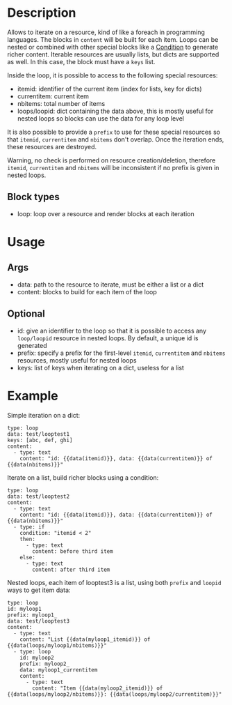 # Description

Allows to iterate on a resource, kind of like a foreach in programming languages. The blocks in `content` will be built for each item. Loops can be nested or combined with other special blocks like a [Condition](../Condition) to generate richer content. Iterable resources are usually lists, but dicts are supported as well. In this case, the block must have a `keys` list.

Inside the loop, it is possible to access to the following special resources:

- itemid: identifier of the current item (index for lists, key for dicts)
- currentitem: current item
- nbitems: total number of items
- loops/loopid: dict containing the data above, this is mostly useful for nested loops so blocks can use the data for any loop level

It is also possible to provide a `prefix` to use for these special resources so that `itemid`, `currentitem` and `nbitems` don't overlap. Once the iteration ends, these resources are destroyed.

Warning, no check is performed on resource creation/deletion, therefore `itemid`, `currentitem` and `nbitems` will be inconsistent if no prefix is given in nested loops.

## Block types
- loop: loop over a resource and render blocks at each iteration

# Usage
## Args
- data: path to the resource to iterate, must be either a list or a dict
- content: blocks to build for each item of the loop

## Optional
- id: give an identifier to the loop so that it is possible to access any `loop/loopid` resource in nested loops. By default, a unique id is generated
- prefix: specify a prefix for the first-level `itemid`, `currentitem` and `nbitems` resources, mostly useful for nested loops
- keys: list of keys when iterating on a dict, useless for a list

# Example
Simple iteration on a dict:

```
type: loop
data: test/looptest1
keys: [abc, def, ghi]
content:
  - type: text
    content: "id: {{data(itemid)}}, data: {{data(currentitem)}} of {{data(nbitems)}}"
```

Iterate on a list, build richer blocks using a condition:
```
type: loop
data: test/looptest2
content:
  - type: text
    content: "id: {{data(itemid)}}, data: {{data(currentitem)}} of {{data(nbitems)}}"
  - type: if
    condition: "itemid < 2"
    then:
      - type: text
        content: before third item
    else:
      - type: text
        content: after third item
```

Nested loops, each item of looptest3 is a list, using both `prefix` and `loopid` ways to get item data:

```
type: loop
id: myloop1
prefix: myloop1_
data: test/looptest3
content:
  - type: text
    content: "List {{data(myloop1_itemid)}} of {{data(loops/myloop1/nbitems)}}"
  - type: loop
    id: myloop2
    prefix: myloop2_
    data: myloop1_currentitem
    content:
      - type: text
        content: "Item {{data(myloop2_itemid)}} of {{data(loops/myloop2/nbitems)}}: {{data(loops/myloop2/currentitem)}}"
```
